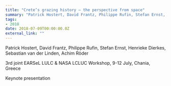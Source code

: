 ```yaml
---
title: "Crete’s grazing history – the perspective from space"
summary: "Patrick Hostert, David Frantz, Philippe Rufin, Stefan Ernst, Henrieke Dierkes, Sebastian van der Linden, Achim Röder @ 3rd joint EARSeL LULC & NASA LCLUC Workshop, 9-12 July, Chania, Greece"
tags:
- 2018
date: 2018-07-09T00:00:00.0Z
external_link: ""
---
```


Patrick Hostert, David Frantz, Philippe Rufin, Stefan Ernst, Henrieke Dierkes, Sebastian van der Linden, Achim Röder


3rd joint EARSeL LULC & NASA LCLUC Workshop, 9-12 July, Chania, Greece


Keynote presentation
